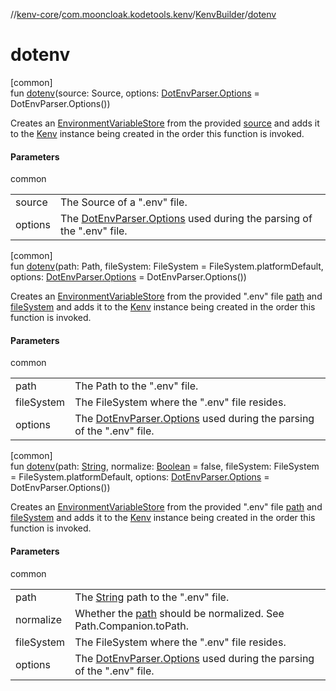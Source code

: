 //[kenv-core](../../../index.md)/[com.mooncloak.kodetools.kenv](../index.md)/[KenvBuilder](index.md)/[dotenv](dotenv.md)

# dotenv

[common]\
fun [dotenv](dotenv.md)(source: Source, options: [DotEnvParser.Options](../../com.mooncloak.kodetools.kenv.parse/-dot-env-parser/-options/index.md) = DotEnvParser.Options())

Creates an [EnvironmentVariableStore](../../com.mooncloak.kodetools.kenv.store/-environment-variable-store/index.md) from the provided [source](dotenv.md) and adds it to the [Kenv](../-kenv/index.md) instance being created in the order this function is invoked.

#### Parameters

common

| | |
|---|---|
| source | The Source of a &quot;.env&quot; file. |
| options | The [DotEnvParser.Options](../../com.mooncloak.kodetools.kenv.parse/-dot-env-parser/-options/index.md) used during the parsing of the &quot;.env&quot; file. |

[common]\
fun [dotenv](dotenv.md)(path: Path, fileSystem: FileSystem = FileSystem.platformDefault, options: [DotEnvParser.Options](../../com.mooncloak.kodetools.kenv.parse/-dot-env-parser/-options/index.md) = DotEnvParser.Options())

Creates an [EnvironmentVariableStore](../../com.mooncloak.kodetools.kenv.store/-environment-variable-store/index.md) from the provided &quot;.env&quot; file [path](dotenv.md) and [fileSystem](dotenv.md) and adds it to the [Kenv](../-kenv/index.md) instance being created in the order this function is invoked.

#### Parameters

common

| | |
|---|---|
| path | The Path to the &quot;.env&quot; file. |
| fileSystem | The FileSystem where the &quot;.env&quot; file resides. |
| options | The [DotEnvParser.Options](../../com.mooncloak.kodetools.kenv.parse/-dot-env-parser/-options/index.md) used during the parsing of the &quot;.env&quot; file. |

[common]\
fun [dotenv](dotenv.md)(path: [String](https://kotlinlang.org/api/core/kotlin-stdlib/kotlin/-string/index.html), normalize: [Boolean](https://kotlinlang.org/api/core/kotlin-stdlib/kotlin/-boolean/index.html) = false, fileSystem: FileSystem = FileSystem.platformDefault, options: [DotEnvParser.Options](../../com.mooncloak.kodetools.kenv.parse/-dot-env-parser/-options/index.md) = DotEnvParser.Options())

Creates an [EnvironmentVariableStore](../../com.mooncloak.kodetools.kenv.store/-environment-variable-store/index.md) from the provided &quot;.env&quot; file [path](dotenv.md) and [fileSystem](dotenv.md) and adds it to the [Kenv](../-kenv/index.md) instance being created in the order this function is invoked.

#### Parameters

common

| | |
|---|---|
| path | The [String](https://kotlinlang.org/api/core/kotlin-stdlib/kotlin/-string/index.html) path to the &quot;.env&quot; file. |
| normalize | Whether the [path](dotenv.md) should be normalized. See Path.Companion.toPath. |
| fileSystem | The FileSystem where the &quot;.env&quot; file resides. |
| options | The [DotEnvParser.Options](../../com.mooncloak.kodetools.kenv.parse/-dot-env-parser/-options/index.md) used during the parsing of the &quot;.env&quot; file. |
